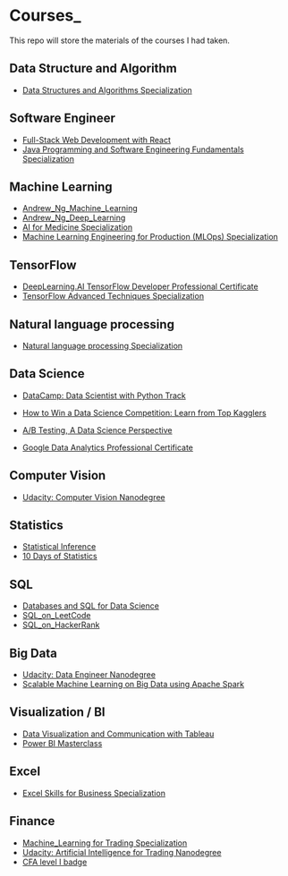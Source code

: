 # Courses_
This repo will store the materials of the courses I had taken.

## Data Structure and Algorithm

- [Data Structures and Algorithms Specialization](https://github.com/ycheng22/Courses_/tree/main/Data%20Structures%20and%20Algorithms%20Specialization)

## Software Engineer
- [Full-Stack Web Development with React](https://github.com/ycheng22/Courses_/tree/main/Full-Stack%20Web%20Dev%20with%20React)
- [Java Programming and Software Engineering Fundamentals Specialization](https://github.com/ycheng22/Courses_/tree/main/Java%20Programming%20and%20Software%20Engineering%20Fundamentals%20Specialization)

## Machine Learning

- [Andrew_Ng_Machine_Learning](https://github.com/ycheng22/Courses_/tree/main/Andrew_Ng_Machine_Learning)
- [Andrew_Ng_Deep_Learning](https://github.com/ycheng22/Courses_/tree/main/Andrew_Ng_Deep_Learning)
- [AI for Medicine Specialization](https://github.com/ycheng22/Courses_/tree/main/AI%20for%20Medicine%20Specialization)
- [Machine Learning Engineering for Production (MLOps) Specialization](https://github.com/ycheng22/Courses_/tree/main/Machine%20Learning%20Engineering%20for%20Production%20(MLOps)%20Specialization)

## TensorFlow

- [DeepLearning.AI TensorFlow Developer Professional Certificate](https://github.com/ycheng22/Courses_/tree/main/DeepLearning.AI%20TensorFlow%20Developer%20Professional%20Certificate)
- [TensorFlow Advanced Techniques Specialization](https://github.com/ycheng22/Courses_/tree/main/TensorFlow%20Advanced%20Techniques%20Specialization)

## Natural language processing
- [Natural language processing Specialization](https://github.com/ycheng22/Courses_/tree/main/NLP%20Specialization)

## Data Science

- [DataCamp: Data Scientist with Python Track](https://github.com/ycheng22/Courses_/tree/main/Data_Camp)

- [How to Win a Data Science Competition: Learn from Top Kagglers](https://github.com/ycheng22/Courses_/tree/main/How%20to%20Win%20a%20Data%20Science%20Competition%20Learn%20from%20Top%20Kagglers)
- [A/B Testing, A Data Science Perspective](https://www.oreilly.com/library/view/ab-testing-a/9781491934777/)
- [Google Data Analytics Professional Certificate](https://github.com/ycheng22/Courses_/tree/main/Google%20Data%20Analytics%20Professional%20Certificate)

## Computer Vision
- [Udacity: Computer Vision Nanodegree](https://github.com/ycheng22/Courses_/tree/main/Udacity_Computer_Vision)

## Statistics
- [Statistical Inference](https://github.com/ycheng22/Courses_/tree/main/Statistical%20Inference)
- [10 Days of Statistics](https://ycheng22.github.io/10-Days-of-Statistics/)

## SQL

- [Databases and SQL for Data Science](https://github.com/ycheng22/Courses_/tree/main/Databases%20and%20SQL%20for%20Data%20Science)
- [SQL_on_LeetCode](https://github.com/ycheng22/ycheng22.github.io/blob/master/_posts/2021-07-20-SQL_on_LeetCode.md)
- [SQL_on_HackerRank](https://github.com/ycheng22/ycheng22.github.io/blob/master/_posts/2021-07-15-SQL_on_HackerRank.md)

## Big Data

- [Udacity: Data Engineer Nanodegree](https://github.com/ycheng22/Udacity_Data_Engineer_Nanodegree)
- [Scalable Machine Learning on Big Data using Apache Spark](https://github.com/ycheng22/Courses_/tree/main/Scalable%20Machine%20Learning%20on%20Big%20Data%20using%20Apache%20Spark)

## Visualization / BI
- [Data Visualization and Communication with Tableau](https://github.com/ycheng22/Courses_/tree/main/Data%20Visualization%20and%20Communication%20with%20Tableau)
- [Power BI Masterclass](https://github.com/ycheng22/Courses_/tree/main/Power%20BI%20Masterclass)

## Excel
- [Excel Skills for Business Specialization](https://github.com/ycheng22/Courses_/tree/main/Excel%20Skills%20for%20Business%20Specialization)

## Finance

- [Machine_Learning for Trading Specialization](https://github.com/ycheng22/Courses_/tree/main/ML%20for%20Trading%20Specialization)
- [Udacity: Artificial Intelligence for Trading Nanodegree]()
- [CFA level I badge](https://github.com/ycheng22/Courses_/blob/main/Level%20I%20Badge.png)
